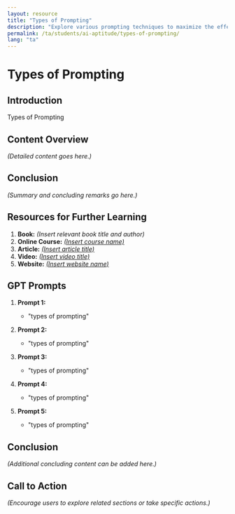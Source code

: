 ```yaml
---
layout: resource
title: "Types of Prompting"
description: "Explore various prompting techniques to maximize the effectiveness of your interactions with Generative AI."
permalink: /ta/students/ai-aptitude/types-of-prompting/
lang: "ta"
---
```


# Types of Prompting

## Introduction
Types of Prompting

## Content Overview
*(Detailed content goes here.)*

## Conclusion
*(Summary and concluding remarks go here.)*

## Resources for Further Learning

1. **Book:** *(Insert relevant book title and author)*
2. **Online Course:** [*(Insert course name)*](#)
3. **Article:** [*(Insert article title)*](#)
4. **Video:** [*(Insert video title)*](#)
5. **Website:** [*(Insert website name)*](#)

## GPT Prompts

1. **Prompt 1:**
   - "types of prompting"

2. **Prompt 2:**
   - "types of prompting"

3. **Prompt 3:**
   - "types of prompting"

4. **Prompt 4:**
   - "types of prompting"

5. **Prompt 5:**
   - "types of prompting"

## Conclusion
*(Additional concluding content can be added here.)*

## Call to Action
*(Encourage users to explore related sections or take specific actions.)*
